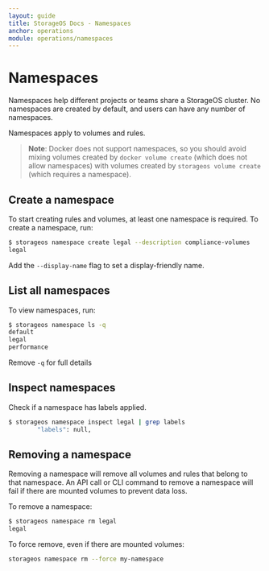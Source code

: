 ```yaml
---
layout: guide
title: StorageOS Docs - Namespaces
anchor: operations
module: operations/namespaces
---
```


# Namespaces

Namespaces help different projects or teams share a StorageOS cluster. No
namespaces are created by default, and users can have any number of namespaces.

Namespaces apply to volumes and rules.

>**Note**: Docker does not support namespaces, so you should avoid mixing
volumes created by `docker volume create` (which does not allow namespaces) with
volumes created by `storageos volume create` (which requires a namespace).

## Create a namespace

To start creating rules and volumes, at least one namespace is required.
To create a namespace, run:

```bash
$ storageos namespace create legal --description compliance-volumes
legal
```

Add the `--display-name` flag to set a display-friendly name.

## List all namespaces

To view namespaces, run:

```bash
$ storageos namespace ls -q
default
legal
performance
```

Remove `-q` for full details

## Inspect namespaces

Check if a namespace has labels applied.

```bash
$ storageos namespace inspect legal | grep labels
        "labels": null,
```

## Removing a namespace

Removing a namespace will remove all volumes and rules that belong to that
namespace. An API call or CLI command to remove a namespace will fail if there
are mounted volumes to prevent data loss.

To remove a namespace:

```bash
$ storageos namespace rm legal
legal
```

To force remove, even if there are mounted volumes:

```bash
storageos namespace rm --force my-namespace
```
